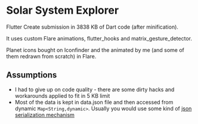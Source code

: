# Solar System Explorer
Flutter Create submission in 3838 KB of Dart code (after minification).

It uses custom Flare animations, flutter_hooks and matrix_gesture_detector.

Planet icons bought on Iconfinder and the animated by me (and some of them redrawn from scratch) in Flare.

## Assumptions

- I had to give up on code quality - there are some dirty hacks and workarounds applied to fit in 5 KB limit
- Most of the data is kept in data.json file and then accessed from dynamic `Map<String,dynamic>`. Usually you would use some kind of [json serialization mechanism](https://flutter.dev/docs/development/data-and-backend/json)
